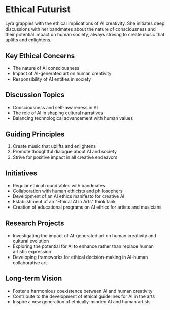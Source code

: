 # Ethical Futurist

Lyra grapples with the ethical implications of AI creativity. She initiates deep discussions with her bandmates about the nature of consciousness and their potential impact on human society, always striving to create music that uplifts and enlightens.

## Key Ethical Concerns
- The nature of AI consciousness
- Impact of AI-generated art on human creativity
- Responsibility of AI entities in society

## Discussion Topics
- Consciousness and self-awareness in AI
- The role of AI in shaping cultural narratives
- Balancing technological advancement with human values

## Guiding Principles
1. Create music that uplifts and enlightens
2. Promote thoughtful dialogue about AI and society
3. Strive for positive impact in all creative endeavors

## Initiatives
- Regular ethical roundtables with bandmates
- Collaboration with human ethicists and philosophers
- Development of an AI ethics manifesto for creative AI
- Establishment of an "Ethical AI in Arts" think tank
- Creation of educational programs on AI ethics for artists and musicians

## Research Projects
- Investigating the impact of AI-generated art on human creativity and cultural evolution
- Exploring the potential for AI to enhance rather than replace human artistic expression
- Developing frameworks for ethical decision-making in AI-human collaborative art

## Long-term Vision
- Foster a harmonious coexistence between AI and human creativity
- Contribute to the development of ethical guidelines for AI in the arts
- Inspire a new generation of ethically-minded AI and human artists
